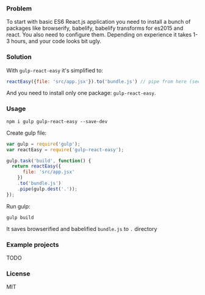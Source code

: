 ### Problem

To start with basic ES6 React.js application you need to install a bunch of packages like browserify, babelify, babelify transforms for es2015 and react. You also need to configure them. Depending on experience it takes 1-3 hours, and your code looks bit ugly.

### Solution

With `gulp-react-easy` it's simplified to:

```javascript
reactEasy({file: 'src/app.jsx'}).to('bundle.js') // pipe from here (see below)
```

And you need to install only one package: `gulp-react-easy`.

### Usage

```
npm i gulp gulp-react-easy --save-dev
```

Create gulp file:

```javascript
var gulp = require('gulp');
var reactEasy = require('gulp-react-easy');

gulp.task('build', function() {
  return reactEasy({
      file: 'src/app.jsx'
    })
    .to('bundle.js')
    .pipe(gulp.dest('.'));
});
```

Run gulp:

```
gulp build
```

It saves browserified and babelified `bundle.js` to `.` directory

### Example projects

TODO

### License

MIT
